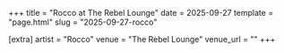 +++
title = "Rocco at The Rebel Lounge"
date = 2025-09-27
template = "page.html"
slug = "2025-09-27-rocco"

[extra]
artist = "Rocco"
venue = "The Rebel Lounge"
venue_url = ""
+++

